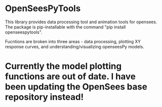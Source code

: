 # OpenSeesPyTools
This library provides data processing tool and animation tools for opensees. 
The package is pip-installable with the command "pip install openseespytools".

Fucntions are broken into three areas - data processing, plotting XY response curves, and understanding/visualizing openseesPy models.

Currently the model plotting functions are out of date. I have been updating the OpenSees base repository instead!
=======
